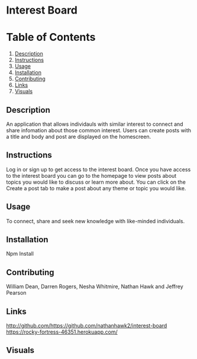 # Interest Board
  

# Table of Contents
1. [Description](#description)
2. [Instructions](#instructions)
3. [Usage](#usage)
4. [Installation](#installation)
5. [Contributing](#contributing)
6. [Links](#links)
7. [Visuals](#visuals)

## Description

An application that allows individauls with similar interest to connect and share infomation about those common interest. Users can create posts with a title and body and post are displayed on the homescreen.

## Instructions
Log in or sign up to get access to the interest board. Once you have access to the interest board you can go to the homepage to view posts about topics you would like to discuss or learn more about. You can click on the Create a post tab to make a post about any theme or topic you would like. 

## Usage
To connect, share and seek new knowledge with like-minded individuals.

## Installation
Npm Install

## Contributing
 William Dean, Darren Rogers, Nesha Whitmire, Nathan Hawk and Jeffrey Pearson


## Links
 http://github.com/https://github.com/nathanhawk2/interest-board
 https://rocky-fortress-46351.herokuapp.com/
 ## Visuals
![]()